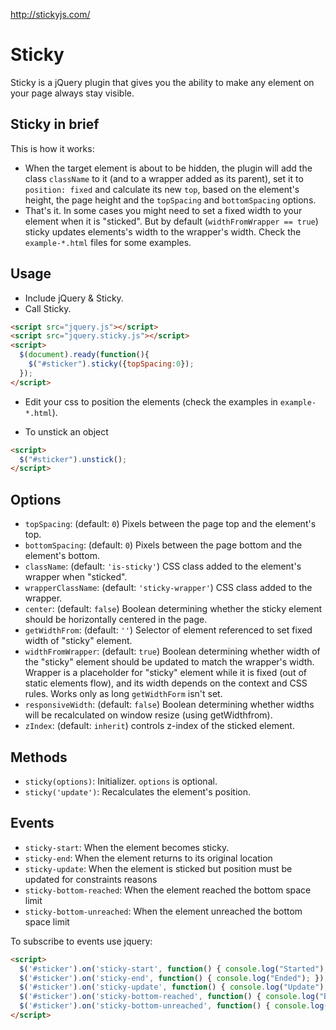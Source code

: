 http://stickyjs.com/

# Sticky

Sticky is a jQuery plugin that gives you the ability to make any element on your page always stay visible.

## Sticky in brief

This is how it works:

- When the target element is about to be hidden, the plugin will add the class `className` to it (and to a wrapper added as its parent), set it to `position: fixed` and calculate its new `top`, based on the element's height, the page height and the `topSpacing` and `bottomSpacing` options.
- That's it. 
In some cases you might need to set a fixed width to your element when it is "sticked".
But by default (`widthFromWrapper == true`) sticky updates elements's width to the wrapper's width.
Check the `example-*.html` files for some examples.

## Usage

- Include jQuery & Sticky.
- Call Sticky.

```html
<script src="jquery.js"></script>
<script src="jquery.sticky.js"></script>
<script>
  $(document).ready(function(){
    $("#sticker").sticky({topSpacing:0});
  });
</script>
```

- Edit your css to position the elements (check the examples in `example-*.html`).

- To unstick an object

```html
<script>
  $("#sticker").unstick();
</script>
```

## Options

- `topSpacing`: (default: `0`) Pixels between the page top and the element's top.
- `bottomSpacing`: (default: `0`) Pixels between the page bottom and the element's bottom.
- `className`: (default: `'is-sticky'`) CSS class added to the element's wrapper when "sticked".
- `wrapperClassName`: (default: `'sticky-wrapper'`) CSS class added to the wrapper.
- `center`: (default: `false`) Boolean determining whether the sticky element should be horizontally centered in the page.
- `getWidthFrom`: (default: `''`) Selector of element referenced to set fixed width of "sticky" element.
- `widthFromWrapper`: (default: `true`) Boolean determining whether width of the "sticky" element should be updated to match the wrapper's width. Wrapper is a placeholder for "sticky" element while it is fixed (out of static elements flow), and its width depends on the context and CSS rules. Works only as long `getWidthForm` isn't set.
- `responsiveWidth`: (default: `false`) Boolean determining whether widths will be recalculated on window resize (using getWidthfrom).
- `zIndex`: (default: `inherit`) controls z-index of the sticked element.

## Methods

- `sticky(options)`: Initializer. `options` is optional.
- `sticky('update')`: Recalculates the element's position.

## Events

- `sticky-start`: When the element becomes sticky.
- `sticky-end`: When the element returns to its original location
- `sticky-update`: When the element is sticked but position must be updated for constraints reasons
- `sticky-bottom-reached`: When the element reached the bottom space limit
- `sticky-bottom-unreached`: When the element unreached the bottom space limit

To subscribe to events use jquery:

```html
<script>
  $('#sticker').on('sticky-start', function() { console.log("Started"); });
  $('#sticker').on('sticky-end', function() { console.log("Ended"); });
  $('#sticker').on('sticky-update', function() { console.log("Update"); });
  $('#sticker').on('sticky-bottom-reached', function() { console.log("Bottom reached"); });
  $('#sticker').on('sticky-bottom-unreached', function() { console.log("Bottom unreached"); });
</script>
```
